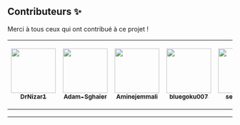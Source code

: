 ## Contributeurs ✨

Merci à tous ceux qui ont contribué à ce projet !  
 

<table>
  <tr>
    <td align="center"><a href="https://github.com/DrNizar1"><img src="https://avatars.githubusercontent.com/DrNizar1" width="100px;" alt=""/><br /><sub><b>DrNizar1</b></sub></a></td>
    <td align="center"><a href="https://github.com/Adam-Sghaier"><img src="https://avatars.githubusercontent.com/Adam-Sghaier" width="100px;" alt=""/><br /><sub><b>Adam-Sghaier</b></sub></a></td>
    <td align="center"><a href="https://github.com/Aminejemmali"><img src="https://avatars.githubusercontent.com/Aminejemmali" width="100px;" alt=""/><br /><sub><b>Aminejemmali</b></sub></a></td>
    <td align="center"><a href="https://github.com/bluegoku007"><img src="https://avatars.githubusercontent.com/bluegoku007" width="100px;" alt=""/><br /><sub><b>bluegoku007</b></sub></a></td>
    <td align="center"><a href="https://github.com/seifba007"><img src="https://avatars.githubusercontent.com/seifba007" width="100px;" alt=""/><br /><sub><b>seifba007</b></sub></a></td>
    <td align="center"><a href="https://github.com/Mourad"><img src="https://avatars.githubusercontent.com/Mourad" width="100px;" alt=""/><br /><sub><b>Mourad</b></sub></a></td>
    <td align="center"><a href="https://github.com/sbouiii"><img src="https://avatars.githubusercontent.com/sbouiii" width="100px;" alt=""/><br /><sub><b>sbouiii</b></sub></a></td>
    <td align="center"><a href="https://github.com/AchrefRhm"><img src="https://avatars.githubusercontent.com/AchrefRhm" width="100px;" alt=""/><br /><sub><b>AchrefRhm</b></sub></a></td>
    <td align="center"><a href="https://github.com/Mohamed-Yassine-Youssef"><img src="https://avatars.githubusercontent.com/Mohamed-Yassine-Youssef" width="100px;" alt=""/><br /><sub><b>Mohamed-Yassine-Youssef</b></sub></a></td>
  </tr>
</table>


---
